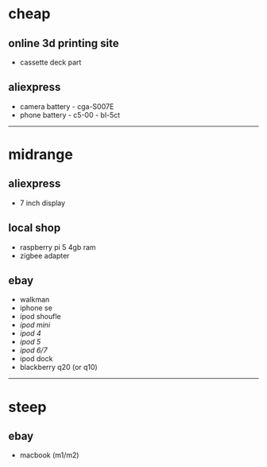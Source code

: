 # cheap
## online 3d printing site
- cassette deck part
## aliexpress
- camera battery - cga-S007E
- phone battery - c5-00 - bl-5ct
---
# midrange
## aliexpress
- 7 inch display
## local shop
- raspberry pi 5 4gb ram
- zigbee adapter
## ebay
- walkman
- iphone se
- ipod shoufle
- *ipod mini*
- *ipod 4*
- *ipod 5*
- *ipod 6/7*
- ipod dock
- blackberry q20 (or q10)
---
# steep
## ebay
- macbook (m1/m2)